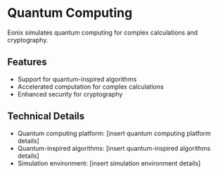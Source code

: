 # Quantum Computing

Eonix simulates quantum computing for complex calculations and cryptography.

## Features

* Support for quantum-inspired algorithms
* Accelerated computation for complex calculations
* Enhanced security for cryptography

## Technical Details

* Quantum computing platform: [insert quantum computing platform details]
* Quantum-inspired algorithms: [insert quantum-inspired algorithms details]
* Simulation environment: [insert simulation environment details]
